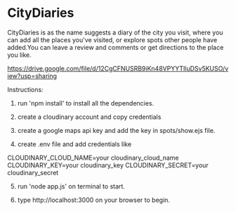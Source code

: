 # CityDiaries
CityDiaries is as the name suggests a diary of the city you visit, where you can add all the places you've visited, or explore spots other people have added.You can leave a review and comments or get directions to the place you like.

https://drive.google.com/file/d/12CgCFNUSRB9iKn48VPYYTIluDSv5KUSO/view?usp=sharing

Instructions:

1. run 'npm install' to install all the dependencies.

2. create a cloudinary account and copy credentials

3. create a google maps api key and add the key in spots/show.ejs file. 

4. create .env file and add credentials like

CLOUDINARY_CLOUD_NAME=your cloudinary_cloud_name 
CLOUDINARY_KEY=your cloudinary_key 
CLOUDINARY_SECRET=your cloudinary_secret

5. run 'node app.js' on terminal to start.

6. type http://localhost:3000 on your browser to begin.


